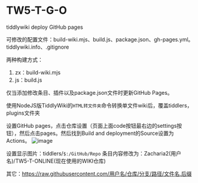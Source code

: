 # TW5-T-G-O

tiddlywiki deploy GitHub pages

可修改的配置文件：build-wiki.mjs、build.js、package.json、gh-pages.yml。  tiddlywiki.info、.gitignore

两种构建方式：
1. zx：build-wiki.mjs
2. js：build.js

仅当添加修改条目、插件以及package.json文件时更新GitHub Pages。

使用NodeJS版TiddlyWiki的`HTML转文件夹`命令转换单文件wiki后，覆盖tiddlers，plugins文件夹

设置GitHub pages，点击仓库设置（页面上面code按钮最右边的settings按钮），然后点击pages。然后找到Build and deployment的Source设置为Actions。
![image](https://user-images.githubusercontent.com/32425955/211513957-2e679998-6035-4904-9c0e-58fab7963b05.png)


设置显示图片：tiddlers/`$:/GitHub/Repo` 条目内容修改为：Zacharia2(用户名)/TW5-T-ONLINE(现在使用的WIKI仓库)

其它：https://raw.githubusercontent.com/用户名/仓库/分支/路径/文件名.后缀
